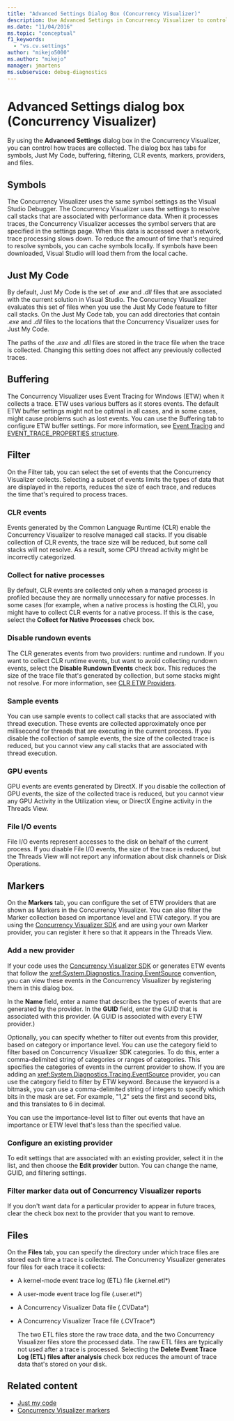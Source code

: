 ```yaml
---
title: "Advanced Settings Dialog Box (Concurrency Visualizer)"
description: Use Advanced Settings in Concurrency Visualizer to control trace content. There are tabs for symbols, Just My Code, buffering, and more.
ms.date: "11/04/2016"
ms.topic: "conceptual"
f1_keywords:
  - "vs.cv.settings"
author: "mikejo5000"
ms.author: "mikejo"
manager: jmartens
ms.subservice: debug-diagnostics
---
```

# Advanced Settings dialog box (Concurrency Visualizer)

By using the **Advanced Settings** dialog box in the Concurrency Visualizer, you can control how traces are collected.  The dialog box has tabs for symbols, Just My Code, buffering, filtering, CLR events, markers, providers, and files.

## Symbols
 The Concurrency Visualizer uses the same symbol settings as the Visual Studio Debugger. The Concurrency Visualizer uses the settings to resolve call stacks that are associated with performance data.  When it processes traces, the Concurrency Visualizer accesses the symbol servers that are specified in the settings page.  When this data is accessed over a network, trace processing slows down.  To reduce the amount of time that's required to resolve symbols, you can cache symbols locally. If symbols have been downloaded, Visual Studio will load them from the local cache.

## Just My Code
 By default, Just My Code is the set of .*exe* and .*dll* files that are associated with the current solution in Visual Studio. The Concurrency Visualizer evaluates this set of files when you use the Just My Code feature to filter call stacks. On the Just My Code tab, you can add directories that contain .*exe* and .*dll* files to the locations that the Concurrency Visualizer uses for Just My Code.

 The paths of the .*exe* and .*dll* files are stored in the trace file when the trace is collected.  Changing this setting does not affect any previously collected traces.

## Buffering
 The Concurrency Visualizer uses Event Tracing for Windows (ETW) when it collects a trace.  ETW uses various buffers as it stores events.  The default ETW buffer settings might not be optimal in all cases, and in some cases, might cause problems such as lost events.  You can use the Buffering tab to configure ETW buffer settings. For more information, see [Event Tracing](/windows/win32/etw/event-tracing-portal) and  [EVENT_TRACE_PROPERTIES structure](/windows/win32/api/evntrace/ns-evntrace-event_trace_properties).

## Filter
 On the Filter tab, you can select the set of events that the Concurrency Visualizer collects. Selecting a subset of events limits the types of data that are displayed in the reports, reduces the size of each trace, and reduces the time that's required to process traces.

### CLR events
 Events generated by the Common Language Runtime (CLR) enable the Concurrency Visualizer to resolve managed call stacks.  If you disable collection of CLR events, the trace size will be reduced, but some call stacks will not resolve.  As a result, some CPU thread activity might be incorrectly categorized.

### Collect for native processes
 By default, CLR events are collected only when a managed process is profiled because they are normally unnecessary for native processes.  In some cases (for example, when a native process is hosting the CLR), you might have to collect CLR events for a native process.  If this is the case, select the **Collect for Native Processes** check box.

### Disable rundown events
 The CLR generates events from two providers: runtime and rundown.  If you want to collect CLR runtime events, but want to avoid collecting rundown events, select the **Disable Rundown Events** check box.  This reduces the size of the trace file that's generated by collection, but some stacks might not resolve. For more information, see [CLR ETW Providers](/dotnet/framework/performance/clr-etw-providers).

### Sample events
 You can use sample events to collect call stacks that are associated with thread execution. These events are collected approximately once per millisecond for threads that are executing in the current process. If you disable the collection of sample events, the size of the collected trace is reduced, but you cannot view any call stacks that are associated with thread execution.

### GPU events
 GPU events are events generated by DirectX. If you disable the collection of GPU events, the size of the collected trace is reduced, but you cannot view any GPU Activity in the Utilization view, or DirectX Engine activity in the Threads View.

### File I/O events
 File I/O events represent accesses to the disk on behalf of the current process.  If you disable File I/O events, the size of the trace is reduced, but the Threads View will not report any information about disk channels or Disk Operations.

## Markers
 On the **Markers** tab, you can configure the set of ETW providers that are shown as Markers in the Concurrency Visualizer.  You can also filter the Marker collection based on importance level and ETW category.  If you are using the [Concurrency Visualizer SDK](../profiling/concurrency-visualizer-sdk.md) and are using your own Marker provider, you can register it here so that it appears in the Threads View.

### Add a new provider
 If your code uses the [Concurrency Visualizer SDK](../profiling/concurrency-visualizer-sdk.md) or generates ETW events that follow the <xref:System.Diagnostics.Tracing.EventSource> convention, you can view these events in the Concurrency Visualizer by registering them in this dialog box.

 In the **Name** field, enter a name that describes the types of events that are generated by the provider.  In the **GUID** field, enter the GUID that is associated with this provider. (A GUID is associated with every ETW provider.)

 Optionally, you can specify whether to filter out events from this provider, based on category or importance level.  You can use the category field to filter based on Concurrency Visualizer SDK categories.  To do this, enter a comma-delimited string of categories or ranges of categories.  This specifies the categories of events in the current provider to show.  If you are adding an <xref:System.Diagnostics.Tracing.EventSource> provider, you can use the category field to filter by ETW keyword.  Because the keyword is a bitmask, you can use a comma-delimited string of integers to specify which bits in the mask are set. For example, "1,2" sets the first and second bits, and this translates to 6 in decimal.

 You can use the importance-level list to filter out events that have an importance or ETW level that's less than the specified value.

### Configure an existing provider
 To edit settings that are associated with an existing provider, select it in the list, and then choose the **Edit provider** button.  You can change the name, GUID, and filtering settings.

### Filter marker data out of Concurrency Visualizer reports
 If you don't want data for a particular provider to appear in future traces, clear the check box next to the provider that you want to remove.

## Files
 On the **Files** tab, you can specify the directory under which trace files are stored each time a trace is collected.  The Concurrency Visualizer generates four files for each trace it collects:

- A kernel-mode event trace log (ETL) file (<em>.</em>kernel.etl*)

- A user-mode event trace log file (<em>.</em>user.etl*)

- A Concurrency Visualizer Data file (<em>.</em>CVData*)

- A Concurrency Visualizer Trace file (<em>.</em>CVTrace*)

  The two ETL files store the raw trace data, and the two Concurrency Visualizer files store the processed data.  The raw ETL files are typically not used after a trace is processed.  Selecting the **Delete Event Trace Log (ETL) files after analysis** check box reduces the amount of trace data that's stored on your disk.

## Related content
- [Just my code](../profiling/threads-view-parallel-performance.md#just-my-code-threads-view)
- [Concurrency Visualizer markers](../profiling/concurrency-visualizer-markers.md)